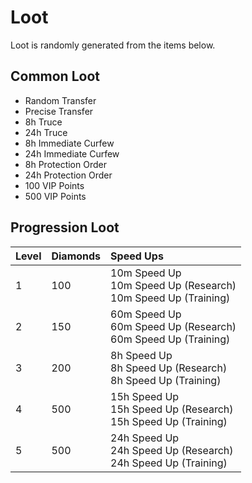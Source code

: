 <!-- TITLE: Expeditions -->

# Loot
Loot is randomly generated from the items below.

## Common Loot

* Random Transfer
* Precise Transfer
* 8h Truce
* 24h Truce
* 8h Immediate Curfew
* 24h Immediate Curfew
* 8h Protection Order
* 24h Protection Order
* 100 VIP Points
* 500 VIP Points

## Progression Loot

Level | Diamonds | Speed Ups
:--- | :--- | :---
1 | 100 | 10m Speed Up<br>10m Speed Up (Research)<br>10m Speed Up (Training)
2 | 150 | 60m Speed Up<br>60m Speed Up (Research)<br>60m Speed Up (Training)
3 | 200 | 8h Speed Up<br>8h Speed Up (Research)<br>8h Speed Up (Training)
4 | 500 | 15h Speed Up<br>15h Speed Up (Research)<br>15h Speed Up (Training)
5 | 500 | 24h Speed Up<br>24h Speed Up (Research)<br>24h Speed Up (Training)


